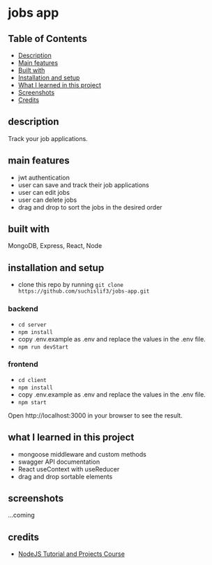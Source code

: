 # jobs app

## Table of Contents

- [Description](#description)
- [Main features](#main-features)
- [Built with](#built-with)
- [Installation and setup](#installation-and-setup)
- [What I learned in this project](#what-i-learned-in-this-project)
- [Screenshots](#screenshots)
- [Credits](#credits)

## description

Track your job applications.

## main features

- jwt authentication
- user can save and track their job applications
- user can edit jobs
- user can delete jobs
- drag and drop to sort the jobs in the desired order

## built with

MongoDB, Express, React, Node

## installation and setup

- clone this repo by running `git clone https://github.com/suchislif3/jobs-app.git`

### backend

- `cd server`
- `npm install`
- copy .env.example as .env and replace the values in the .env file.
- `npm run devStart`

### frontend

- `cd client`
- `npm install`
- copy .env.example as .env and replace the values in the .env file.
- `npm start`

Open http://localhost:3000 in your browser to see the result.

## what I learned in this project

- mongoose middleware and custom methods
- swagger API documentation
- React useContext with useReducer
- drag and drop sortable elements

## screenshots

...coming

## credits

- [NodeJS Tutorial and Projects Course](https://www.udemy.com/course/nodejs-tutorial-and-projects-course/)
